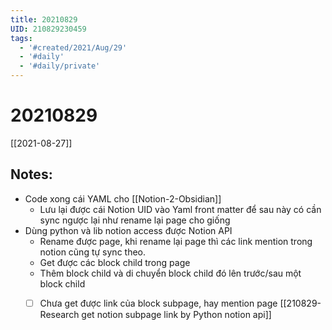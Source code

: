```yaml
---
title: 20210829
UID: 210829230459
tags:
  - '#created/2021/Aug/29'
  - '#daily'
  - '#daily/private'
---
```

# 20210829
[[2021-08-27]]
## Notes:
- Code xong cái YAML cho [[Notion-2-Obsidian]]
	- Lưu lại được cái Notion UID vào Yaml front matter để sau này có cần sync ngược lại như rename lại page cho giống
- Dùng python và lib notion access được Notion API
	- Rename được page, khi rename lại page thì các link mention trong notion cũng tự sync theo.
	- Get được các block child trong page
	- Thêm block child và di chuyển block child đó lên trước/sau một block child
	- [ ] Chưa get được link của block subpage, hay mention page 
[[210829-Research get notion subpage link by Python notion api]]

